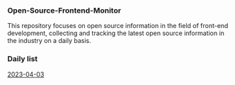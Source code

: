 ### Open-Source-Frontend-Monitor

This repository focuses on open source information in the field of front-end development, collecting and tracking the latest open source information in the industry on a daily basis.

### Daily list

[2023-04-03](./20230403.md)